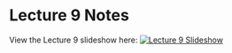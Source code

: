 # Lecture 9 Notes

View the Lecture 9 slideshow here: [![Lecture 9 Slideshow](https://gitpitch.com/assets/badge.svg)](https://gitpitch.com/CWRU-EECS301-F17/syllabus/master?p=/Lectures/Lecture09/Slides)
